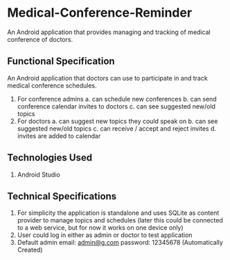 # Medical-Conference-Reminder
An Android application that provides managing and tracking of medical conference of doctors.

<h2>Functional Specification</h2>

An Android application that doctors can use to participate in and track medical conference schedules.

1. For conference admins
    a. can schedule new conferences
    b. can send conference calendar invites to doctors
    c. can see suggested new/old topics
2. For doctors
    a. can suggest new topics they could speak on
    b. can see suggested new/old topics
    c. can receive / accept and reject invites
    d. invites are added to calendar
    
<h2>Technologies Used</h2>
  
  1. Android Studio
  
<h2>Technical Specifications</h2>

  1. For simplicity the application is standalone and uses SQLite as content provider to manage topics and schedules (later this could 
     be connected to a web service, but for now it works on one device only)
  2. User could log in either as admin or doctor to test application
  3. Default admin 
      email: admin@g.com 
      password: 12345678
      (Automatically Created)

